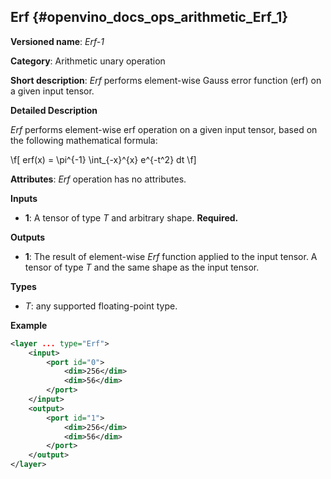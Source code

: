 ## Erf <a name="Erf"></a> {#openvino_docs_ops_arithmetic_Erf_1}

**Versioned name**: *Erf-1*

**Category**: Arithmetic unary operation

**Short description**: *Erf* performs element-wise Gauss error function (erf) on a given input tensor.

**Detailed Description**

*Erf* performs element-wise erf operation on a given input tensor, based on the following mathematical formula:

\f[
erf(x) = \pi^{-1} \int_{-x}^{x} e^{-t^2} dt
\f]

**Attributes**: *Erf* operation has no attributes.

**Inputs**

* **1**: A tensor of type *T* and arbitrary shape. **Required.**

**Outputs**

* **1**: The result of element-wise *Erf* function applied to the input tensor. A tensor of type *T* and the same shape as the input tensor.

**Types**

* *T*: any supported floating-point type.


**Example**

```xml
<layer ... type="Erf">
    <input>
        <port id="0">
            <dim>256</dim>
            <dim>56</dim>
        </port>
    </input>
    <output>
        <port id="1">
            <dim>256</dim>
            <dim>56</dim>
        </port>
    </output>
</layer>
```
